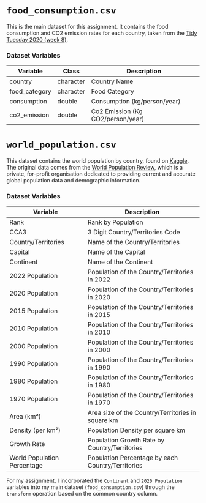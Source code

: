 # `food_consumption.csv`
This is the main dataset for this assignment. It contains the food consumption and CO2 emission rates for each country, taken from the [Tidy Tuesday 2020 (week 8)](https://github.com/rfordatascience/tidytuesday/blob/master/data/2020/2020-02-18/readme.md). 

### Dataset Variables

| Variable          | Class      | Description                       |
|-------------------|------------|-----------------------------------|
| country           | character  | Country Name                      |
| food_category     | character  | Food Category                     |
| consumption       | double     | Consumption (kg/person/year)      |
| co2_emission      | double     | Co2 Emission (Kg CO2/person/year)|

# `world_population.csv`
This dataset contains the world population by country, found on [Kaggle](https://www.kaggle.com/datasets/iamsouravbanerjee/world-population-dataset). The original data comes from the [World Population Review](https://worldpopulationreview.com/), which is a private, for-profit organisation dedicated to providing current and accurate global population data and demographic information.

### Dataset Variables

| Variable                      | Description                                           |
|-------------------------------|-------------------------------------------------------|
| Rank                          | Rank by Population                                    |
| CCA3                          | 3 Digit Country/Territories Code                     |
| Country/Territories           | Name of the Country/Territories                       |
| Capital                       | Name of the Capital                                   |
| Continent                     | Name of the Continent                                 |
| 2022 Population               | Population of the Country/Territories in 2022         |
| 2020 Population               | Population of the Country/Territories in 2020         |
| 2015 Population               | Population of the Country/Territories in 2015         |
| 2010 Population               | Population of the Country/Territories in 2010         |
| 2000 Population               | Population of the Country/Territories in 2000         |
| 1990 Population               | Population of the Country/Territories in 1990         |
| 1980 Population               | Population of the Country/Territories in 1980         |
| 1970 Population               | Population of the Country/Territories in 1970         |
| Area (km²)                    | Area size of the Country/Territories in square km      |
| Density (per km²)             | Population Density per square km                      |
| Growth Rate                   | Population Growth Rate by Country/Territories         |
| World Population Percentage   | Population Percentage by each Country/Territories    |

For my assignment, I incorporated the `Continent` and `2020 Population` variables into my main dataset (`food_consumption.csv`) through the `transform` operation based on the common country column.

